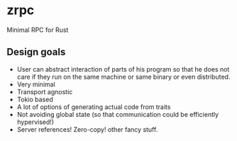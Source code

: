 # zrpc
Minimal RPC for Rust

## Design goals

- User can abstract interaction of parts of his program so that he does not care if they run on the same machine or same binary or even distributed.
- Very minimal
- Transport agnostic
- Tokio based
- A lot of options of generating actual code from traits
- Not avoiding global state (so that communication could be efficiently hypervised!)
- Server references! Zero-copy! other fancy stuff.